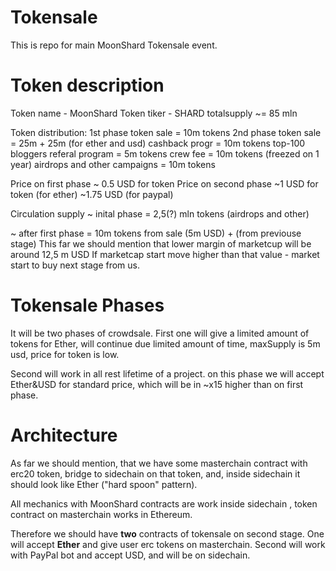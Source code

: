 # Tokensale

This is repo for main MoonShard Tokensale event.

# Token description
Token name - MoonShard
Token tiker - SHARD
totalsupply ~= 85 mln

Token distribution:
1st phase token sale = 10m tokens
2nd phase token sale = 25m + 25m (for ether and usd)
cashback progr = 10m tokens
top-100 bloggers referal program = 5m tokens
crew fee = 10m tokens (freezed on 1 year)
airdrops and other campaigns = 10m tokens

Price on first phase ~ 0.5 USD for token
Price on second phase ~1 USD for token (for ether) ~1.75 USD (for paypal)

Circulation supply
~ inital phase = 2,5(?) mln tokens (airdrops and other)

~ after first phase = 10m tokens from sale (5m USD) + (from previouse stage)
This far we should mention that lower margin of marketcup will be around 12,5 m USD
If marketcap start move higher than that value - market start to buy next stage from us.





# Tokensale Phases
It will be two phases of crowdsale.
First one will give a limited amount of tokens for Ether, will continue due limited amount of time, maxSupply is 5m usd, price for token is low.

Second will work in all rest lifetime of a project. on this phase we will accept Ether&USD for standard price, which will be in ~x15 higher than on first phase.

# Architecture

As far we should mention, that we have some masterchain contract with erc20 token, bridge to sidechain on that token, and, inside sidechain it should look like Ether ("hard spoon" pattern).

All mechanics with MoonShard contracts are work inside sidechain , token contract on masterchain works in Ethereum.

Therefore we should have **two** contracts of tokensale on second stage.  One will accept **Ether** and give user erc tokens on masterchain. Second will work with PayPal bot and accept USD, and will be on sidechain.
